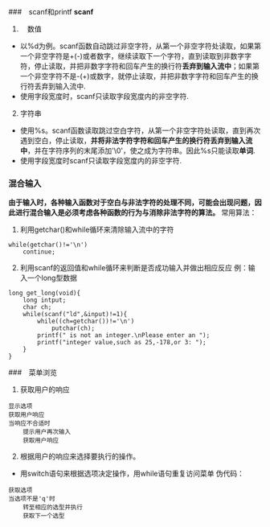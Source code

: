 ###　scanf和printf
**scanf**
1.  　数值
* 以%d为例。scanf函数自动跳过非空字符，从第一个非空字符处读取，如果第一个非空字符是+(-)或者数字，继续读取下一个字符，直到读取到非数字字符，停止读取，并把非数字字符和回车产生的换行符**丢弃到输入流中**；如果第一个非空字符不是-(+)或数字，就停止读取，并把非数字字符和回车产生的换行符丢弃到输入流中.
* 使用字段宽度时，scanf只读取字段宽度内的非空字符.　
2. 字符串
* 使用%s。scanf函数读取跳过空白字符，从第一个非空字符处读取，直到再次遇到空白，停止读取，**并将非法字符字符和回车产生的换行符丢弃到输入流中**，并在字符序列的末尾添加'\0'，使之成为字符串。因此%s只能读取**单词**.
* 使用字段宽度时scanf只读取字段宽度内的非空字符.

### 混合输入
**由于输入时，各种输入函数对于空白与非法字符的处理不同，可能会出现问题，因此进行混合输入是必须考虑各种函数的行为与消除非法字符的算法。**
常用算法：
1.  利用getchar()和while循环来清除输入流中的字符
```
while(getchar()!='\n')
    continue;
```
2. 利用scanf的返回值和while循环来判断是否成功输入并做出相应反应
例：输入一个long型数据
```
long get_long(void){
    long intput;
    char ch;
    while(scanf("ld",&input)!=1){
        while((ch=getchar())!='\n')
            putchar(ch);
        printf(" is not an integer.\nPlease enter an ");
        printf("integer value,such as 25,-178,or 3: ");
    }
}
```
###　菜单浏览
1. 获取用户的响应
```
显示选项
获取用户响应
当响应不合适时
    提示用户再次输入
    获取用户响应
```
2. 根据用户的响应来选择要执行的操作。
* 用switch语句来根据选项决定操作，用while语句重复访问菜单
伪代码：
```
获取选项
当选项不是'q'时
    转至相应的选型并执行
    获取下一个选型
```





